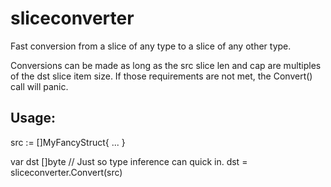 # sliceconverter
Fast conversion from a slice of any type to a slice of any other type.

Conversions can be made as long as the src slice len and cap are multiples of
the dst slice item size. If those requirements are not met, the Convert() call
will panic.

## Usage:

src := []MyFancyStruct{ ... }

var dst []byte  // Just so type inference can quick in.
dst = sliceconverter.Convert(src)
